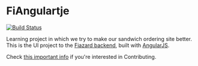 FiAngulartje
============

[![Build Status](https://travis-ci.org/Sch3lp/FiAngulartje.svg?branch=master)](https://travis-ci.org/Sch3lp/FiAngulartje)

Learning project in which we try to make our sandwich ordering site better. This is the UI project to the [Fiazard backend](https://github.com/Sch3lp/Fiazard), built with [AngularJS](https://angularjs.org/).

Check [this important info](CONTRIBUTE.md) if you're interested in Contributing.
